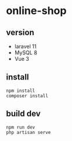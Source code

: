 # online-shop
## version
- laravel 11
- MySQL 8
- Vue 3

## install
```
npm install
composer install
```

## build dev
```
npm run dev
php artisan serve
```
